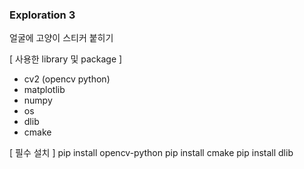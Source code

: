 ### Exploration 3
얼굴에 고양이 스티커 붙히기

[ 사용한 library 및 package ]
- cv2 (opencv python)
- matplotlib
- numpy
- os
- dlib
- cmake

[ 필수 설치 ]
pip install opencv-python
pip install cmake
pip install dlib

